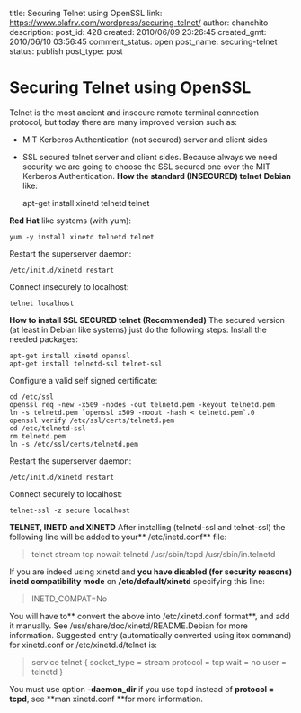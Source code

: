 title: Securing Telnet using OpenSSL
link: https://www.olafrv.com/wordpress/securing-telnet/
author: chanchito
description: 
post_id: 428
created: 2010/06/09 23:26:45
created_gmt: 2010/06/10 03:56:45
comment_status: open
post_name: securing-telnet
status: publish
post_type: post

# Securing Telnet using OpenSSL

Telnet is the most ancient and insecure remote terminal connection protocol, but today there are many improved version such as: 

  * MIT Kerberos Authentication (not secured) server and client sides
  * SSL secured telnet server and client sides.
Because always we need security we are going to choose the SSL secured one over the MIT Kerberos Authentication. **How the standard (INSECURED) telnet** **Debian** like: 
    
    
    apt-get install xinetd telnetd telnet
    

**Red Hat** like systems (with yum): 
    
    
    yum -y install xinetd telnetd telnet
    

Restart the superserver daemon: 
    
    
    /etc/init.d/xinetd restart
    

Connect insecurely to localhost: 
    
    
    telnet localhost
    

**How to install SSL SECURED telnet (Recommended)** The secured version (at least in Debian like systems) just do the following steps: Install the needed packages: 
    
    
    apt-get install xinetd openssl
    apt-get install telnetd-ssl telnet-ssl
    

Configure a valid self signed certificate: 
    
    
    cd /etc/ssl
    openssl req -new -x509 -nodes -out telnetd.pem -keyout telnetd.pem
    ln -s telnetd.pem `openssl x509 -noout -hash < telnetd.pem`.0
    openssl verify /etc/ssl/certs/telnetd.pem
    cd /etc/telnetd-ssl
    rm telnetd.pem 
    ln -s /etc/ssl/certs/telnetd.pem
    

Restart the superserver daemon: 
    
    
    /etc/init.d/xinetd restart
    

Connect securely to localhost: 
    
    
    telnet-ssl -z secure localhost
    

**TELNET, INETD and XINETD** After installing (telnetd-ssl and telnet-ssl) the following line will be added to your** /etc/inetd.conf** file: 

> telnet stream tcp nowait telnetd /usr/sbin/tcpd /usr/sbin/in.telnetd

If you are indeed using xinetd and **you have disabled (for security reasons) inetd compatibility mode** on **/etc/default/xinetd** specifying this line: 

> INETD_COMPAT=No

You will have to** convert the above into /etc/xinetd.conf format**, and add it manually. See /usr/share/doc/xinetd/README.Debian for more information. Suggested entry (automatically converted using itox command) for xinetd.conf or /etc/xinetd.d/telnet is: 

> service telnet { socket_type = stream protocol = tcp wait = no user = telnetd } 

You must use option **-daemon_dir** if you use tcpd instead of **protocol = tcpd**, see **man xinetd.conf **for more information.
